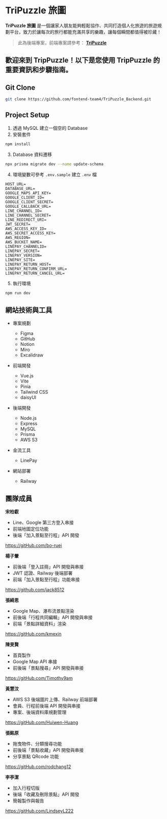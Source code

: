 # TriPuzzle 旅圖

**TriPuzzle 旅圖** 是一個讓家人朋友能夠輕鬆協作、共同打造個人化旅遊的旅遊規劃平台，致力於讓每次的旅行都能充滿共享的樂趣，讓每個瞬間都值得被珍藏！

> 此為後端專案，前端專案請參考： **[TriPuzzle](https://github.com/fontend-team4/TriPuzzle)**

## 歡迎來到 TripPuzzle！以下是您使用 TripPuzzle 的重要資訊和步驟指南。

## Git Clone

```sh
git clone https://github.com/fontend-team4/TriPuzzle_Backend.git
```

## Project Setup

1. 透過 MySQL 建立一個空的 Database
2. 安裝套件

```sh
npm install
```

3. Database 資料遷移

```sh
npx prisma migrate dev --name update-schema
```

4. 環境變數可參考 `.env.sample` 建立 `.env` 檔

```
HOST_URL=
DATABASE_URL=
GOOGLE_MAPS_API_KEY=
GOOGLE_CLIENT_ID=
GOOGLE_CLIENT_SECRET=
GOOGLE_CALLBACK_URL=
LINE_CHANNEL_ID=
LINE_CHANNEL_SECRET=
LINE_REDIRECT_URI=
JWT_SECRET=
AWS_ACCESS_KEY_ID=
AWS_SECRET_ACCESS_KEY=
AWS_REGION=
AWS_BUCKET_NAME=
LINEPAY_CHANNELID=
LINEPAY_SECRET=
LINEPAY_VERSION=
LINEPAY_SITE=
LINEPAY_RETURN_HOST=
LINEPAY_RETURN_CONFIRM_URL=
LINEPAY_RETURN_CANCEL_URL=
```

5. 執行環境

```sh
npm run dev
```

## 網站技術與工具

- 專案規劃

  - Figma
  - GitHub
  - Notion
  - Miro
  - Excalidraw

- 前端開發

  - Vue.js
  - Vite
  - Pinia
  - Tailwind CSS
  - daisyUI

- 後端開發

  - Node.js
  - Express
  - MySQL
  - Prisma
  - AWS S3

- 金流工具

  - LinePay

- 網站部署
  - Railway

## 團隊成員

**宋柏叡**

- Line、Google 第三方登入串接
- 前端地圖定位功能
- 後端「加入景點至行程」API 開發

https://gitHub.com/bo-ruei

**楊子翬**

- 前後端「登入註冊」API 開發與串接
- JWT 認證、Railway 後端部署
- 前端「加入景點至行程」功能串接

https://github.com/jack8512

**張綺恩**

- Google Map、瀑布流景點渲染
- 前後端「行程共同編輯」API 開發與串接
- 前端「景點詳細資料」渲染

https://gitHub.com/kmexin

**陳旻賢**

- 首頁製作
- Google Map API 串接
- 前後端「景點搜尋」API 開發與串接

https://gitHub.com/Timothy9am

**黃慧汶**

- AWS S3 後端圖片上傳、Railway 前端部署
- 會員、行程前後端 API 開發與串接
- 專案、後端資料庫規劃管理

https://gitHub.com/Huiwen-Huang

**張銘原**

- 拖曳物件、分類搜尋功能
- 前後端「景點收藏」API 開發與串接
- 分享景點 QRcode 功能

https://gitHub.com/rodchang12

**李亭潔**

- 加入行程切版
- 後端「收藏及刪除景點」API 開發
- 簡報製作與報告

https://gitHub.com/LindseyL222
